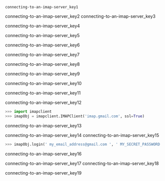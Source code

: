 ```ngMeta
connecting-to-an-imap-server_key1
```

connecting-to-an-imap-server_key2
connecting-to-an-imap-server_key3


connecting-to-an-imap-server_key4


connecting-to-an-imap-server_key5


connecting-to-an-imap-server_key6


connecting-to-an-imap-server_key7


connecting-to-an-imap-server_key8


connecting-to-an-imap-server_key9


connecting-to-an-imap-server_key10


connecting-to-an-imap-server_key11


connecting-to-an-imap-server_key12


```python
>>> import imapclient
>>> imapObj = imapclient.IMAPClient('imap.gmail.com', ssl=True)
```
connecting-to-an-imap-server_key13


connecting-to-an-imap-server_key14
connecting-to-an-imap-server_key15


```python
>>> imapObj.login(' my_email_address@gmail.com ', ' MY_SECRET_PASSWORD ')
```
connecting-to-an-imap-server_key16


connecting-to-an-imap-server_key17
connecting-to-an-imap-server_key18


connecting-to-an-imap-server_key19

